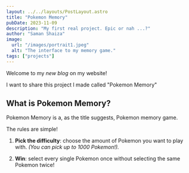 ```yaml
---
layout: ../../layouts/PostLayout.astro
title: "Pokemon Memory"
pubDate: 2023-11-09
description: "My first real project. Epic or nah ...?"
author: "Saman Shaiza"
image:
  url: "/images/portrait1.jpeg"
  alt: "The interface to my memory game."
tags: ["projects"]
---
```


Welcome to my _new blog_ on my website!

I want to share this project I made called "Pokemon Memory"

## What is Pokemon Memory?

Pokemon Memory is a, as the title suggests, Pokemon memory game.

The rules are simple!

1. **Pick the difficulty**: choose the amount of Pokemon you want to play with. _(You can pick up to 1000 Pokemon!)._

2. **Win**: select every single Pokemon once without selecting the same Pokemon twice!
